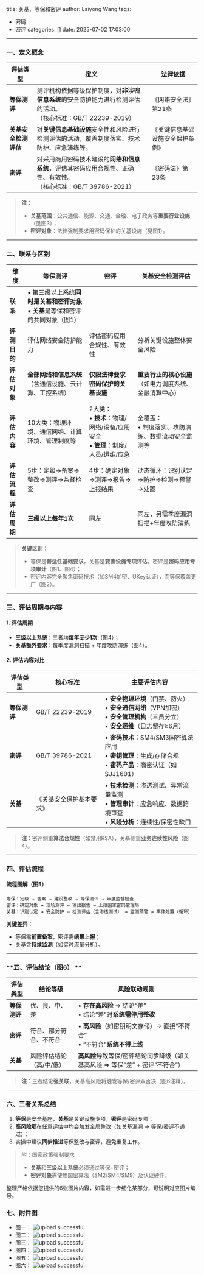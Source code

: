 title: 关基、等保和密评
author: Laiyong Wang
tags:
  - 密码
  - 密评
categories: []
date: 2025-07-02 17:03:00
---
### **一、定义概念**  
| **评估类型**         | **定义**                                                                 | **法律依据**                          |  
|----------------------|--------------------------------------------------------------------------|---------------------------------------|  
| **等保测评**         | 测评机构依据等级保护制度，对**非涉密信息系统**的安全防护能力进行检测评估的活动。<br>（核心标准：GB/T 22239-2019） | 《网络安全法》第21条                  |  
| **关基安全检测评估** | 对**关键信息基础设施**安全性和风险进行检测评估的活动，覆盖制度落实、技术防护、应急演练等。                  | 《关键信息基础设施安全保护条例》        |  
| **密评**            | 对采用商用密码技术建设的**网络和信息系统**，评估其密码应用合规性、正确性、有效性。<br>（核心标准：GB/T 39786-2021） | 《密码法》第23条                      |  

> **注**：  
> - **关基范围**：公共通信、能源、交通、金融、电子政务等**重要行业设施**（见图3）；  
> - **密评对象**：法律强制要求用密码保护的关基设施（见图1）。  

---

### **二、联系与区别**  
| **维度**       | **等保测评**                                | **密评**                                    | **关基安全检测评估**                          |  
|----------------|--------------------------------------------|--------------------------------------------|----------------------------------------------|  
| **联系**       | • 第三级以上系统**同时是关基和密评对象**<br>• **关基**是等保和密评的共同对象（图1） |                                            |                                              |  
| **评测目的**    | 评估网络安全防护能力                          | 评估密码应用合规性、有效性                    | 分析关键设施整体安全风险                        |  
| **评估对象**   | **全部网络和信息系统**<br>（含通信设施、云计算、工控系统） | **仅限法律要求密码保护的关基设施**            | **重要行业的核心设施**（如电力调度系统、金融清算中心） |  
| **评估内容**   | 10大类：物理环境、通信网络、计算环境、管理制度等      | 2大类：<br>• **技术**：物理/网络/设备/应用安全<br>• **管理**：制度/人员/运维/应急 | 全覆盖：<br>• 制度落实、攻防演练、数据流动安全监测等 |  
| **评估流程**   | 5步：定级→备案→整改→测评→监督检查                | 4步：确定对象→测评→报告→上报结果              | 动态循环：识别认定→防护→检测→预警→处置            |  
| **评估周期**   | **三级以上每年1次**                             | 同左                                        | 同左，另需季度漏洞扫描+年度攻防演练               |  

> **关键区别**：  
> - 等保是**普适性基础要求**，关基是**要害设施专项评估**，密评是**密码应用专项审计**（图1、图4）；  
> - 密评内容完全聚焦密码技术（如SM4加密、UKey认证），而等保覆盖更广（图2）。  

---

### **三、评估周期与内容**  
#### **1. 评估周期**  
- **三级以上系统**：三者均**每年至少1次**（图4）；  
- **关基额外要求**：每季度漏洞扫描 + 年度攻防演练（图4）。  

#### **2. 评估内容对比**  
| **评估类型** | **核心标准**               | **主要评估内容**                                                                                     |  
|--------------|----------------------------|---------------------------------------------------------------------------------------------------|  
| **等保测评** | GB/T 22239-2019            | • **安全物理环境**（门禁、防火）<br>• **安全通信网络**（VPN加密）<br>• **安全管理机构**（三员分立）<br>• **安全运维**（日志留存≥6月） |  
| **密评**     | GB/T 39786-2021            | • **密码技术**：SM4/SM3国密算法应用<br>• **密钥管理**：生成/存储合规<br>• **密码产品**：商密认证（如SJJ1601） |  
| **关基**     | 《关基安全保护基本要求》     | • **技术检测**：渗透测试、异常流量监测<br>• **管理审计**：应急响应、数据跨境审查<br>• **风险分析**：连续性/保密性缺口 |  

> **注**：密评侧重**算法合规性**（如禁用RSA），关基侧重**业务连续性风险**（图4）。  

---

### **四、评估流程**  
#### 流程图解（图5）  
```plaintext
等保：定级 → 备案 → 建设整改 → 等保测评 → 年度监督检查  
密评：确定对象 → 现场测评 → 输出报告 → 上报国家密码管理局  
关基：识别认定 → 安全防护 → 检测评估（含渗透测试） → 监测预警 → 事件处置（循环）  
```  
**关键差异**：  
- 等保需**前置备案**，密评需**结果上报**；  
- 关基含**持续监测**（如实时流量分析）。  

---

### **五、评估结论（图6） ** 
| **评估类型** | **结论等级**                  | **风险联动规则**                                                                 |  
|--------------|------------------------------|---------------------------------------------------------------------------------|  
| **等保测评** | 优、良、中、差                | • **存在高风险** → 结论“差”<br>• 结论“差”时**系统需停用整改**                              |  
| **密评**     | 符合、部分符合、不符合          | • **高风险**（如密钥明文存储）→ 直接“不符合”<br>• “不符合”**系统不得上线**                  |  
| **关基**     | 风险评估结论（高/中/低）        | **高风险**导致等保/密评结论同步降级（如关基高风险 ⇒ 等保“差” + 密评“不符合”）               |  

> **注**：三者结论**强关联**，关基高风险将触发等保/密评双否决（图6注释）。  

---

### **六、三者关系总结**  
1. **等保**是安全基座，**关基**是关键设施专项，**密评**是密码专项；  
2. **高风险项**在任意评估中均会触发全局整改（如关基漏洞 ⇒ 等保/密评不通过）；  
3. 实操中建议**同步推进**等保整改与密评，避免重复工作。  

> 附：国家政策强制要求  
> - **关基**和**三级以上系统**必须通过等保+密评；  
> - **密评对象**需使用国密算法（SM2/SM4/SM9）及认证硬件。  

整理严格依据您提供的6张图片内容，如需进一步细化某部分，可说明对应图片编号。
### **七、附件图** 
* 图一：
![upload successful](/images/pasted-65.png)
* 图二：
![upload successful](/images/pasted-66.png)
* 图三：
![upload successful](/images/pasted-67.png)
* 图四：
![upload successful](/images/pasted-68.png)
* 图五：
![upload successful](/images/pasted-69.png)
* 图六：
![upload successful](/images/pasted-70.png)